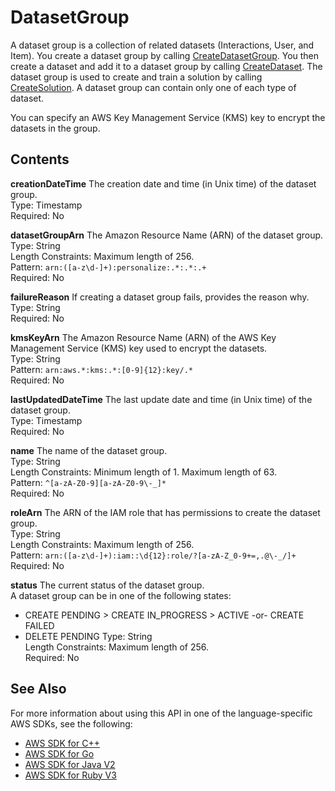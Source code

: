 # DatasetGroup<a name="API_DatasetGroup"></a>

A dataset group is a collection of related datasets \(Interactions, User, and Item\)\. You create a dataset group by calling [CreateDatasetGroup](API_CreateDatasetGroup.md)\. You then create a dataset and add it to a dataset group by calling [CreateDataset](API_CreateDataset.md)\. The dataset group is used to create and train a solution by calling [CreateSolution](API_CreateSolution.md)\. A dataset group can contain only one of each type of dataset\.

You can specify an AWS Key Management Service \(KMS\) key to encrypt the datasets in the group\.

## Contents<a name="API_DatasetGroup_Contents"></a>

 **creationDateTime**   <a name="personalize-Type-DatasetGroup-creationDateTime"></a>
The creation date and time \(in Unix time\) of the dataset group\.  
Type: Timestamp  
Required: No

 **datasetGroupArn**   <a name="personalize-Type-DatasetGroup-datasetGroupArn"></a>
The Amazon Resource Name \(ARN\) of the dataset group\.  
Type: String  
Length Constraints: Maximum length of 256\.  
Pattern: `arn:([a-z\d-]+):personalize:.*:.*:.+`   
Required: No

 **failureReason**   <a name="personalize-Type-DatasetGroup-failureReason"></a>
If creating a dataset group fails, provides the reason why\.  
Type: String  
Required: No

 **kmsKeyArn**   <a name="personalize-Type-DatasetGroup-kmsKeyArn"></a>
The Amazon Resource Name \(ARN\) of the AWS Key Management Service \(KMS\) key used to encrypt the datasets\.  
Type: String  
Pattern: `arn:aws.*:kms:.*:[0-9]{12}:key/.*`   
Required: No

 **lastUpdatedDateTime**   <a name="personalize-Type-DatasetGroup-lastUpdatedDateTime"></a>
The last update date and time \(in Unix time\) of the dataset group\.  
Type: Timestamp  
Required: No

 **name**   <a name="personalize-Type-DatasetGroup-name"></a>
The name of the dataset group\.  
Type: String  
Length Constraints: Minimum length of 1\. Maximum length of 63\.  
Pattern: `^[a-zA-Z0-9][a-zA-Z0-9\-_]*`   
Required: No

 **roleArn**   <a name="personalize-Type-DatasetGroup-roleArn"></a>
The ARN of the IAM role that has permissions to create the dataset group\.  
Type: String  
Length Constraints: Maximum length of 256\.  
Pattern: `arn:([a-z\d-]+):iam::\d{12}:role/?[a-zA-Z_0-9+=,.@\-_/]+`   
Required: No

 **status**   <a name="personalize-Type-DatasetGroup-status"></a>
The current status of the dataset group\.  
A dataset group can be in one of the following states:  
+ CREATE PENDING > CREATE IN\_PROGRESS > ACTIVE \-or\- CREATE FAILED
+ DELETE PENDING
Type: String  
Length Constraints: Maximum length of 256\.  
Required: No

## See Also<a name="API_DatasetGroup_SeeAlso"></a>

For more information about using this API in one of the language\-specific AWS SDKs, see the following:
+  [AWS SDK for C\+\+](https://docs.aws.amazon.com/goto/SdkForCpp/personalize-2018-05-22/DatasetGroup) 
+  [AWS SDK for Go](https://docs.aws.amazon.com/goto/SdkForGoV1/personalize-2018-05-22/DatasetGroup) 
+  [AWS SDK for Java V2](https://docs.aws.amazon.com/goto/SdkForJavaV2/personalize-2018-05-22/DatasetGroup) 
+  [AWS SDK for Ruby V3](https://docs.aws.amazon.com/goto/SdkForRubyV3/personalize-2018-05-22/DatasetGroup) 